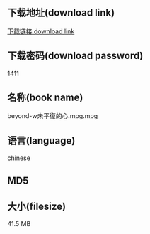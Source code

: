 ## 下载地址(download link)
[下载链接 download link](https://voluble-croquembouche-d321dc.netlify.app/?s=beyond-w%E6%9C%AA%E5%B9%B3%E5%BE%A9%E7%9A%84%E5%BF%83.mpg)

## 下载密码(download password)
1411

## 名称(book name)
beyond-w未平復的心.mpg.mpg

## 语言(language)
chinese

## MD5


## 大小(filesize)
41.5 MB
